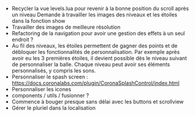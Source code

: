 * Recycler la vue levels.lua pour revenir à la bonne position du scroll après un niveau
  Demande à travailler les images des niveaux et les étoiles dans la fonction show
* Travailler des images de meilleure résolution
* Refactoring de la navigation pour avoir une gestion des effets à un seul endroit ?
* Au fil des niveaux, les étoiles permettent de gagner des points et de débloquer les fonctionnalités de
  personnalisation. Par exemple après avoir eu les 3 premières étoiles, il devient possible dès le niveau
  suivant de personnaliser la balle. Chaque niveau peut avoir ses éléments personnalisés, y compris les
  sons.
* Personnaliser le spash screen : https://docs.coronalabs.com/plugin/CoronaSplashControl/index.html
* Personnaliser les icones
* components / utils / fusionner ?
* Commence à bouger presque sans délai avec les buttons et scrollview
* Gérer le pluriel dans la localisation

